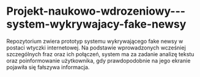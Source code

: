 # Projekt-naukowo-wdrozeniowy---system-wykrywajacy-fake-newsy
Repozytorium zwiera prototyp systemu wykrywającego fake newsy w postaci wtyczki internetowej. 
Na podstawie wprowadzonych wcześniej szczególnych fraz oraz ich połączeń, 
system ma za zadanie analizę tekstu oraz poinformowanie użytkownika, 
gdy prawdopodobnie na jego ekranie pojawiła się fałszywa informacja.
